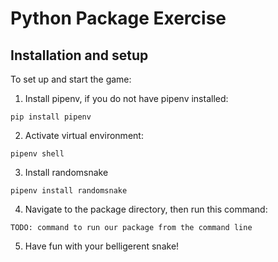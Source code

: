 # Python Package Exercise


## Installation and setup

To set up and start the game:
1. Install pipenv, if you do not have pipenv installed:
```
pip install pipenv
```
2. Activate virtual environment:
```
pipenv shell
```
3. Install randomsnake
```
pipenv install randomsnake
```

4. Navigate to the package directory, then run this command:
```
TODO: command to run our package from the command line
```
5. Have fun with your belligerent snake!




